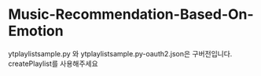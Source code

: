 # Music-Recommendation-Based-On-Emotion
ytplaylistsample.py 와 ytplaylistsample.py-oauth2.json은 구버전입니다.
createPlaylist를 사용해주세요
